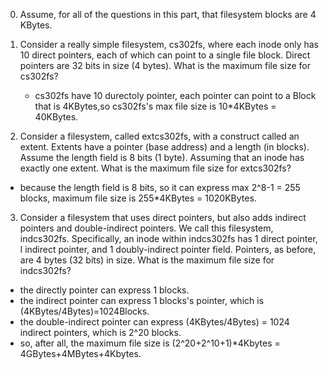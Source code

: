 <!--
 * @Github: https://github.com/Certseeds/CS302_OS
 * @Organization: SUSTech
 * @Author: nanoseeds
 * @Date: 2020-05-30 18:43:14
 * @LastEditors: nanoseeds
 * @LastEditTime: 2020-05-30 18:51:34
 * @License: CC-BY-NC-SA_V4_0 or any later version 
 -->
0. Assume, for all of the questions in this part, that filesystem blocks are 4 KBytes.

1. Consider a really simple filesystem, cs302fs, where each inode only has 10 direct pointers, each of which can point to a single file block. Direct pointers are 32 bits in size (4 bytes). What is the maximum file size for cs302fs?
   + cs302fs have 10 durectoly pointer, each pointer can point to a Block that is 4KBytes,so cs302fs's max file size is 10*4KBytes = 40KBytes.

2. Consider a filesystem, called extcs302fs, with a construct called an extent. Extents have a pointer (base address) and a length (in blocks). Assume the length field is 8 bits (1 byte). Assuming that an inode has exactly one extent. What is the maximum file size for extcs302fs?
  + because the length field is 8 bits, so it can express max 2^8-1 = 255 blocks, maximum file size is 255*4KBytes = 1020KBytes.

3. Consider a filesystem that uses direct pointers, but also adds indirect pointers and double-indirect pointers. We call this filesystem, indcs302fs. Specifically, an inode within indcs302fs has 1 direct pointer, l indirect pointer, and 1 doubly-indirect pointer field. Pointers, as before, are 4 bytes (32 bits) in size. What is the maximum file size for indcs302fs? 
  + the directly pointer can express 1 blocks.
  + the indirect pointer can express 1 blocks's pointer, which is (4KBytes/4Bytes)=1024Blocks.
  + the double-indirect pointer can express (4KBytes/4Bytes) = 1024 indirect pointers, which is 2^20 blocks.
  + so, after all, the maximum file size is (2^20+2^10+1)*4Kbytes = 4GBytes+4MBytes+4Kbytes.
